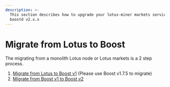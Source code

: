 ```yaml
---
description: >-
  This section describes how to upgrade your lotus-miner markets service to
  boostd v2.x.x
---
```


# Migrate from Lotus to Boost

The migrating from a monolith Lotus node or Lotus markets is a 2 step process.

1. [Migrate from Lotus to Boost v1](https://boost.filecoin.io/v/v1/upgrade-from-lotus-to-boost) (Please use Boost v1.7.5 to migrate)
2. [Migrate from Boost v1 to Boost v2](how-to-migrate-boost-v1-to-boost-v2.md)
